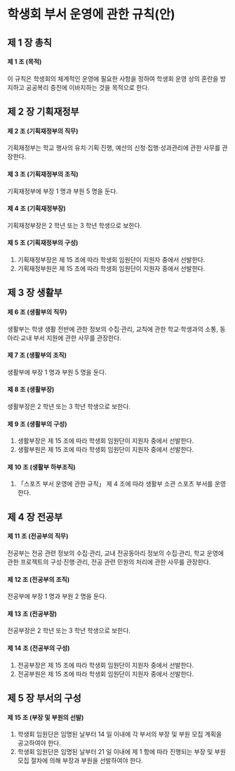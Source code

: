 # 학생회 부서 운영에 관한 규칙(안)

## 제 1 장 총칙

#### 제 1 조 (목적)

이 규칙은 학생회의 체계적인 운영에 필요한 사항을 정하여 학생회 운영 상의 혼란을 방지하고 공공복리 증진에 이바지하는 것을 목적으로 한다.

## 제 2 장 기획재정부

#### 제 2 조 (기획재정부의 직무)

기획재정부는 학교 행사의 유치&middot;기획&middot;진행, 예산의 신청&middot;집행&middot;성과관리에 관한 사무를 관장한다.

#### 제 3 조 (기획재정부의 조직)

기획재정부에 부장 1 명과 부원 5 명을 둔다.

#### 제 4 조 (기획재정부장)

기획재정부장은 2 학년 또는 3 학년 학생으로 보한다.

#### 제 5 조 (기획재정부의 구성)

1.  기획재정부장은 제 15 조에 따라 학생회 임원단이 지원자 중에서 선발한다.
2.  기획재정부원은 제 15 조에 따라 학생회 임원단이 지원자 중에서 선발한다.

## 제 3 장 생활부

#### 제 6 조 (생활부의 직무)

생활부는 학생 생활 전반에 관한 정보의 수집&middot;관리, 교칙에 관한 학교&middot;학생과의 소통, 동아리&middot;교내 부서 지원에 관한 사무를 관장한다.

#### 제 7 조 (생활부의 조직)

생활부에 부장 1 명과 부원 5 명을 둔다.

#### 제 8 조 (생활부장)

생활부장은 2 학년 또는 3 학년 학생으로 보한다.

#### 제 9 조 (생활부의 구성)

1.  생활부장은 제 15 조에 따라 학생회 임원단이 지원자 중에서 선발한다.
2.  생활부원은 제 15 조에 따라 학생회 임원단이 지원자 중에서 선발한다.

#### 제 10 조 (생활부 하부조직)

1.  &#12300;스포츠 부서 운영에 관한 규칙&#12301; 제 4 조에 따라 생활부 소관 스포츠 부서를 운영한다.

## 제 4 장 전공부

#### 제 11 조 (전공부의 직무)

전공부는 전공 관련 정보의 수집&middot;관리, 교내 전공동아리 정보의 수집&middot;관리, 학교 운영에 관한 프로젝트의 구성&middot;진행&middot;관리, 전공 관련 민원의 처리에 관한 사무를 관장한다.

#### 제 12 조 (전공부의 조직)

전공부에 부장 1 명과 부원 2 명을 둔다.

#### 제 13 조 (전공부장)

전공부장은 2 학년 또는 3 학년 학생으로 보한다.

#### 제 14 조 (전공부의 구성)

1.  전공부장은 제 15 조에 따라 학생회 임원단이 지원자 중에서 선발한다.
2.  전공부원은 제 15 조에 따라 학생회 임원단이 지원자 중에서 선발한다.

## 제 5 장 부서의 구성

#### 제 15 조 (부장 및 부원의 선발)

1.  학생회 임원단은 임명된 날부터 14 일 이내에 각 부서의 부장 및 부원 모집 계획을 공고하여야 한다.
2.  학생회 임원단은 임명된 날부터 21 일 이내에 제 1 항에 따라 진행되는 부장 및 부원 모집 절차에 의해 부장과 부원을 선발하여야 한다.
